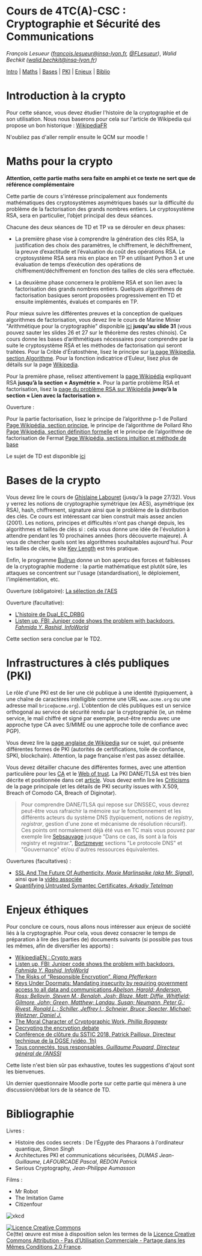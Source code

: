 # Cours de 4TC(A)-CSC : Cryptographie et Sécurité des Communications

_François Lesueur ([francois.lesueur@insa-lyon.fr](mailto:francois.lesueur@insa-lyon.fr), [@FLesueur](https://twitter.com/FLesueur))_,
_Walid Bechkit ([walid.bechkit@insa-lyon.fr](mailto:walid.bechkit@insa-lyon.fr))_

<!-- https://tls.ulfheim.net/ -->

[Intro](#introduction-à-la-crypto) |
[Maths](#maths-pour-la-crypto) |
[Bases](#bases-de-la-crypto) |
[PKI](#infrastructures-à-clés-publiques-pki) |
[Enjeux](#enjeux-éthiques) |
[Biblio](#bibliographie)


Introduction à la crypto
========================

Pour cette séance, vous devez étudier l'histoire de la cryptographie et de son utilisation. Nous nous baserons pour cela sur l'article de Wikipedia qui propose un bon historique : [WikipediaFR](https://fr.wikipedia.org/wiki/Histoire_de_la_cryptologie)

N'oubliez pas d'aller remplir ensuite le QCM sur moodle !



Maths pour la crypto
====================

**Attention, cette partie maths sera faite en amphi et ce texte ne sert que de référence complémentaire**

Cette partie de cours s'intéresse principalement aux fondements mathématiques des cryptosystèmes asymétriques basés sur la difficulté du problème de la factorisation des grands nombres entiers. Le cryptosystème RSA, sera en particulier, l’objet principal des deux séances.

Chacune des deux séances de TD et TP va se dérouler en deux phases:

* La première phase vise à comprendre la génération des clés RSA, la justification des choix des paramètres, le chiffrement, le déchiffrement, la preuve d’exactitude et l’évaluation du coût des opérations RSA. Le cryptosystème RSA sera mis en place en TP en utilisant Python 3 et une évaluation de temps d’exécution des opérations de chiffrement/déchiffrement en fonction des tailles de clés sera effectuée.

* La deuxième phase concernera le problème RSA et son lien avec la factorisation des grands nombres entiers. Quelques algorithmes de factorisation basiques seront proposées progressivement en TD et ensuite implémentés, évalués et comparés en TP.

Pour mieux suivre les différentes preuves et la conception de quelques algorithmes de factorisation, vous devez lire le cours de Marine Minier "Arithmétique pour la cryptographie" disponible [ici](http://perso.citi.insa-lyon.fr/mminier/images/Arithmetique_pour_Cryptographie_impression.pdf)  **jusqu'au slide 31** (vous pouvez sauter les slides 26 et 27 sur le théorème des restes chinois). Ce cours donne les bases d’arithmétiques nécessaires pour comprendre par la suite le cryptosystème RSA et les méthodes de factorisation qui seront traitées. Pour la Crible d'Ératosthène, lisez le principe sur [la page Wikipedia, section Algorithme](https://fr.wikipedia.org/wiki/Crible_d%27%C3%89ratosth%C3%A8ne). Pour la fonction indicatrice d'Euleur, lisez plus de détails sur la page [Wikipedia](https://fr.wikipedia.org/wiki/Indicatrice_d%27Euler).


Pour la première phase, relisez attentivement la [page Wikipédia]( https://fr.wikipedia.org/wiki/Chiffrement_RSA) expliquant RSA **jusqu’à la section « Asymétrie »**. Pour la partie problème RSA et factorisation, lisez la [page du problème RSA sur Wikipédia]( https://fr.wikipedia.org/wiki/Probl%C3%A8me_RSA) **jusqu’à la section « Lien avec la factorisation »**.

Ouverture :

Pour la partie factorisation, lisez le principe de l’algorithme p-1 de Pollard [Page Wikipédia, section principe]( https://fr.wikipedia.org/wiki/Algorithme_p-1_de_Pollard), le principe de l’algorithme de Pollard Rho [Page Wikipédia, section définition formelle]( https://fr.wikipedia.org/wiki/Algorithme_rho_de_Pollard) et le principe de l’algorithme de factorisation de Fermat [Page Wikipédia, sections intuition et méthode de base](https://fr.wikipedia.org/wiki/M%C3%A9thode_de_factorisation_de_Fermat)

Le sujet de TD est disponible [ici](https://moodle.insa-lyon.fr/pluginfile.php/124789/mod_resource/content/2/TD_CSC.pdf)

<!--
Le sujet de TP est en cours de finalisation :)
-->

<!--
Extrait du livre [Discrete Math for Computer Science Students, _Ken Bogart, Scot Drysdale, Cliff Stein_](https://web.archive.org/web/20170829125913/http://www.cse.iitd.ernet.in/~bagchi/courses/discrete-book/fullbook.pdf) ? -->

<!-- https://www.kth.se/social/files/557ec6b0f27654784e263d66/fullbook.pdf  ,  
www.cse.iitd.ernet.in/~bagchi/courses/discrete-book/fullbook.pdf -->

<!--
Ouverture (obligatoire) : [Exemple de crypto symétrique : AES](http://www.moserware.com/2009/09/stick-figure-guide-to-advanced.html)
-->

Bases de la crypto
=================

Vous devez lire le cours de [Ghislaine Labouret](https://web.archive.org/web/20170516210655/http://www.hsc.fr/ressources/cours/crypto/crypto.pdf) <!-- http://www.hsc.fr/ressources/cours/crypto/crypto.pdf https://doc.lagout.org/security/Cryptographie%20.%20Algorithmes%20.%20Steganographie/HSC%20-%20Introduction%20a%20la%20cryptographie.pdf --> (jusqu'à la page 27/32). Vous y verrez les notions de cryptographie symétrique (ex AES), asymétrique (ex RSA), hash, chiffrement, signature ainsi que le problème de la distribution des clés. Ce cours est intéressant car bien construit mais assez ancien (2001). Les notions, principes et difficultés n'ont pas changé depuis, les algorithmes et tailles de clés si : cela vous donne une idée de l'évolution à attendre pendant les 10 prochaines années (hors découverte majeure). À vous de chercher quels sont les algorithmes souhaitables aujourd'hui. Pour les tailles de clés, le site [Key Length](http://www.keylength.com/) est très pratique.

<!--
La suite du travail est d'étudier le fonctionnement de RSA (sans entrer, pour l'instant, dans les fondements mathématiques), par exemple sur [Wikipedia](https://fr.wikipedia.org/wiki/Chiffrement_RSA). Prêtez une attention particulière à la génération des clés, aux mécanismes de chiffrement et déchiffrement. -->

Enfin, le programme [Bullrun](https://fr.wikipedia.org/wiki/Bullrun) donne un bon aperçu des forces et faiblesses de la cryptographie moderne : la partie mathématique est plutôt sûre, les attaques se concentrent sur l'usage (standardisation), le déploiement, l'implémentation, etc.

Ouverture (obligatoire): [La sélection de l'AES](https://videlalvaro.github.io/2014/03/you-dont-roll-your-own-crypto.html)

Ouverture (facultative):

* [L'histoire de Dual\_EC\_DRBG](https://en.wikipedia.org/wiki/Dual_EC_DRBG)
* [Listen up, FBI: Juniper code shows the problem with backdoors, _Fahmida Y. Rashid, InfoWorld_](http://www.infoworld.com/article/3018029/virtual-private-network/listen-up-fbi-juniper-code-shows-the-problem-with-backdoors.html)

Cette section sera conclue par le TD2.

Infrastructures à clés publiques (PKI)
=======================================

Le rôle d'une PKI est de lier une clé publique à une identité (typiquement, à une chaîne de caractères intelligible comme une URL `www.acme.org` ou une adresse mail `brice@acme.org`). L'obtention de clés publiques est un service orthogonal au service de sécurité rendu par la cryptographie (ie, un même service, le mail chiffré et signé par exemple, peut-être rendu avec une approche type CA avec S/MIME ou une approche toile de confiance avec PGP).

Vous devez lire la [page anglaise de Wikipedia](https://en.wikipedia.org/wiki/Public_key_infrastructure) sur ce sujet, qui présente différentes formes de PKI (autorités de certifications, toile de confiance, SPKI, blockchain). Attention, la page française n'est pas assez détaillée.<!-- très différente et présente une vision réduites à l'approche CA, c'est uniquement la page anglaise qui fait référence pour ce cours. -->

Vous devez détailler chacune des différentes formes, avec une attention particulière pour les [CA](https://en.wikipedia.org/wiki/Certificate_authority) et le [Web of trust](https://en.wikipedia.org/wiki/Web_of_trust). La PKI DANE/TLSA est très bien décrite et positionnée dans cet [article](http://www.bortzmeyer.org/6698.html). Vous devez enfin lire les [Criticisms](https://en.wikipedia.org/wiki/Public_key_infrastructure#Criticism) de la page principale (et les détails de PKI security issues with X.509, Breach of Comodo CA, Breach of Diginotar).

> Pour comprendre DANE/TLSA qui repose sur DNSSEC, vous devrez peut-être vous rafraichir la mémoire sur le fonctionnement et les différents acteurs du système DNS (typiquement, notions de _registry_, _registrar_, gestion d'une zone et mécanisme de résolution récursif). Ces points ont normalement déjà été vus en TC mais vous pouvez par exemple lire [Sebsauvage](http://sebsauvage.net/comprendre/dns/) jusque "Dans ce cas, ils sont à la fois registry et registrar.", [Bortzmeyer](http://www.bortzmeyer.org/files/cours-dns-cnam-PRINT.pdf) sections "Le protocole DNS" et "Gouvernance" et/ou d'autres ressources équivalentes.

Ouvertures (facultatives) :

* [SSL And The Future Of Authenticity, _Moxie Marlinspike (aka Mr. Signal)_](https://moxie.org/blog/ssl-and-the-future-of-authenticity/), ainsi que la [vidéo associée](https://media.defcon.org/DEF%20CON%2019/DEF%20CON%2019%20video%20and%20slides/DEF%20CON%2019%20Hacking%20Conference%20Presentation%20By%20-%20Moxie%20Marlinspike%20-%20SSL%20And%20The%20Future%20Of%20Authenticity%20-%20Video%20and%20Slides.m4v)
* [Quantifying Untrusted Symantec Certificates, _Arkadiy Tetelman_](https://arkadiyt.com/2018/02/04/quantifying-untrusted-symantec-certificates/)


<!-- moxie : https://www.youtube.com/watch?v=pDmj_xe7EIQ  https://www.youtube.com/watch?v=Z7Wl2FW2TcA  https://moxie.org/blog/ssl-and-the-future-of-authenticity/  https://media.defcon.org/DEF%20CON%2019/DEF%20CON%2019%20video%20and%20slides/DEF%20CON%2019%20Hacking%20Conference%20Presentation%20By%20-%20Moxie%20Marlinspike%20-%20SSL%20And%20The%20Future%20Of%20Authenticity%20-%20Video%20and%20Slides.m4v-->


Enjeux éthiques
===============

Pour conclure ce cours, nous allons nous intéresser aux enjeux de société liés à la cryptographie. Pour cela, vous devez consacrer le temps de préparation à lire des (parties de) documents suivants (si possible pas tous les mêmes, afin de diversifier les apports) :

* [WikipediaEN : Crypto wars](https://en.wikipedia.org/wiki/Crypto_Wars)
* [Listen up, FBI: Juniper code shows the problem with backdoors, _Fahmida Y. Rashid, InfoWorld_](https://www.infoworld.com/article/3018029/virtual-private-network/listen-up-fbi-juniper-code-shows-the-problem-with-backdoors.html)
* [The Risks of “Responsible Encryption”, _Riana Pfefferkorn_](https://cyberlaw.stanford.edu/files/publication/files/2018-02-05%20Technical%20Response%20to%20Rosenstein-Wray%20FINAL.pdf)
* [Keys Under Doormats: Mandating insecurity by requiring government access to all data and communications,_Abelson, Harold; Anderson, Ross; Bellovin, Steven M.; Benaloh, Josh; Blaze, Matt; Diffie, Whitfield; Gilmore, John; Green, Matthew; Landau, Susan; Neumann, Peter G.; Rivest, Ronald L.; Schiller, Jeffrey I.; Schneier, Bruce; Specter, Michael; Weitzner, Daniel J._](https://dspace.mit.edu/bitstream/handle/1721.1/97690/MIT-CSAIL-TR-2015-026.pdf?sequence=8)
* [The Moral Character of Cryptographic Work, _Phillip Rogaway_](http://web.cs.ucdavis.edu/~rogaway/papers/moral-fn.pdf)
* [Decrypting the encryption debate](https://www.nap.edu/catalog/25010/decrypting-the-encryption-debate-a-framework-for-decision-makers)
* [Conférence de clôture du SSTIC 2018, Patrick Pailloux, Directeur technique de la DGSE (vidéo, 1h)](https://www.sstic.org/2018/presentation/2018_cloture/)
* [Tous connectés, tous responsables, _Guillaume Poupard, Directeur général de l’ANSSI_](https://www.liberation.fr/debats/2019/01/21/tous-connectes-tous-responsables_1704228)
<!-- https://www.wired.com/story/crypto-war-clear-encryption/ https://twitter.com/matthew_d_green/status/989222188287954945 https://blog.erratasec.com/2018/04/no-ray-ozzie-hasnt-solved-crypto.html  https://twitter.com/ErrataRob/status/989237973412732928 https://arstechnica.com/information-technology/2018/05/op-ed-ray-ozzies-crypto-proposal-a-dose-of-technical-reality/  -->
<!-- TLS interception : https://jhalderm.com/pub/papers/interception-ndss17.pdf -->

Cette liste n'est bien sûr pas exhaustive, toutes les suggestions d'ajout sont les bienvenues.

Un dernier questionnaire Moodle porte sur cette partie qui mènera à une discussion/débat lors de la séance de TD.


Bibliographie
=============

Livres :
* Histoire des codes secrets : De l'Égypte des Pharaons à l'ordinateur quantique, _Simon Singh_
* Architectures PKI et communications sécurisées, _DUMAS Jean-Guillaume, LAFOURCADE Pascal, REDON Patrick_
* Serious Cryptography, _Jean-Philippe Aumasson_

Films :
* Mr Robot
* The Imitation Game
* Citizenfour

![xkcd](https://imgs.xkcd.com/comics/security.png)

<a rel="license" href="https://creativecommons.org/licenses/by-nc-sa/2.0/fr/"><img alt="Licence Creative Commons" style="border-width:0" src="https://i.creativecommons.org/l/by-nc-sa/2.0/fr/88x31.png" /></a><br />Ce(tte) œuvre est mise à disposition selon les termes de la <a rel="license" href="https://creativecommons.org/licenses/by-nc-sa/2.0/fr/">Licence Creative Commons Attribution - Pas d’Utilisation Commerciale - Partage dans les Mêmes Conditions 2.0 France</a>.
